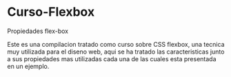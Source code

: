 # Curso-Flexbox
Propiedades flex-box

Este es una compilacion tratado como curso sobre CSS flexbox, una tecnica muy utilizada para el diseno web, aqui se ha tratado las  caracteristicas junto a sus propiedades
mas utilizadas cada una de las cuales esta presentada en un ejemplo.
